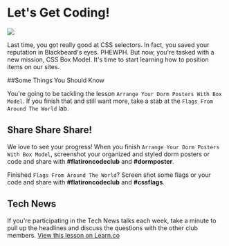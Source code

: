 # Let's Get Coding!

<img src="https://s3.amazonaws.com/after-school-assets/typing-fast.gif">

Last time, you got really good at CSS selectors. In fact, you saved your reputation in Blackbeard's eyes. PHEWPH. But now, you're tasked with a new mission, CSS Box Model. It's time to start learning how to position items on our sites.

##Some Things You Should Know

You're going to be tackling the lesson `Arrange Your Dorm Posters With Box Model`. If you finish that and still want more, take a stab at the `Flags From Around The World` lab.

## Share Share Share!

We love to see your progress! When you finish `Arrange Your Dorm Posters With Box Model`, screenshot your organized and styled dorm posters or code and share with **\#flatironcodeclub** and **\#dormposter**.

Finished `Flags From Around The World`? Screen shot some flags or your code and share with **\#flatironcodeclub** and **\#cssflags**.


## Tech News

If you're participating in the Tech News talks each week, take a minute to pull up the headlines and discuss the questions with the other club members.
<a href='https://learn.co/lessons/hs-coding-club-css-lesson5-intro' data-visibility='hidden'>View this lesson on Learn.co</a>
